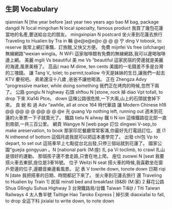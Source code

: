 ## 生詞 Vocabulary
qiannian                 N [the year before ]ast year two years ago
bao                        M bag, package
dangdi                    N 1ocal
mingchan               N local specialty, famous product
我買了幾包花蓮當地的名產,要送給台北的朋友。
mingxinpian             N postcard
坐火車到花蓮去旅行
Traveling to Hualien by Tra                                                                                                                                                                                                                                                                                                                                                      in
輛
@e@e@e@o @ @ @
宁                      ding                            V tobook, to reserve
我常上網訂車飄、訂旅館,又快又方便。
免費               mijnfei                   Vs free (ofcharge)
無線網路“wexian wingla。N WiFi
這家咖啡館有免費的無線網路,我可以邊喝咖啡邊上網。
美麗     mgili        Vs beautiful
美                   me                        Vs “beautiful
這家民宿的旁邊就是美麗的海邊,風景美極了。
蕊品(                   mao                       M dime, ten cents
美國的一毛錢差不多是台灣的三塊錢。
讓       Tang        V_ tolet; to permit,toallow
今天是妹妹的生日,讓我們一起去 KTV 慶祝吧。
弟弟還沒十八歲 ,爸爸不讓他喝酒。
正在               Zhengza                 Advy “progressive marker, while doing something
我們正在烤肉的時候,忽然下兩了。
公路               gonglu                      N highway
石頭             shftou                   N [stone, rock
掉                    diao                        Vpt tofall, to drop
下來            Xia14i                   Ptce。 down
這條公路很危險,一下大兩,山上的石頭就會掉下來。
良 蛻 和        過                    Adv “awhlle, all at once
164
時代華語                 讓
Modern Chinese
h18
@@
@@ @ @ @@ @ @ @e
光                  guang                    Vp nothing left, running out
週末到花蓮的火車票一下子就賣光了。
鐵路              tielu                        N ailway
鐵                  ti                          N ion
這條鐵路從北部一直到南部,一共三百公里。
網頁              Wangye                   N [web page
訂位              dingwei                V-sep_to make areservation, to book
那家印尼餐廳常常客滿,你最好先打電話訂位。
底                  (1                          N intheend of bottom
這個月底我就可以把這本書學完了。
出發              chi包                     Vp to depart, to set out
這班車早上七點從台北出發,只停三個站就到花蓮了。
國家公園“guejia gongyuan 。N [national park (M:座)
扎                  pa                          Vi toclimb, to crawl
扎山是很好的運動。
那個孩子還不會走路,只會在地上爬。
座位       zuowei          N [seat
我要搭火車去東部,座位是3車16號。
位子       Weilzi            N seat
搭火車的時候,我喜歡坐在窗戶旁邊的位子,邊聽音樂邊看風景。
記                   表                             V towrite down, tonote down
日期         riqi                N [date
我把搭車的日期、時間都記下來了。
坐火車到花蓮去旅行  還
Traveling to Hualien by Train
1] 民宿                                  minstl                              bed and breakfast (B&B) (M:家)
2 蘇花公路       Shua G6nglu     Suhua Highway
3 台灣鐵路局/台鐵 Taiwan Ti&ljt / Titi Taiwan Railways
4 太人魯半號                    Tailtige Hao                  Taroko Express
| 掉引來            diaoxia1ai                  to fall, to drop
全這下科           jixialai                       to write down, to note down
